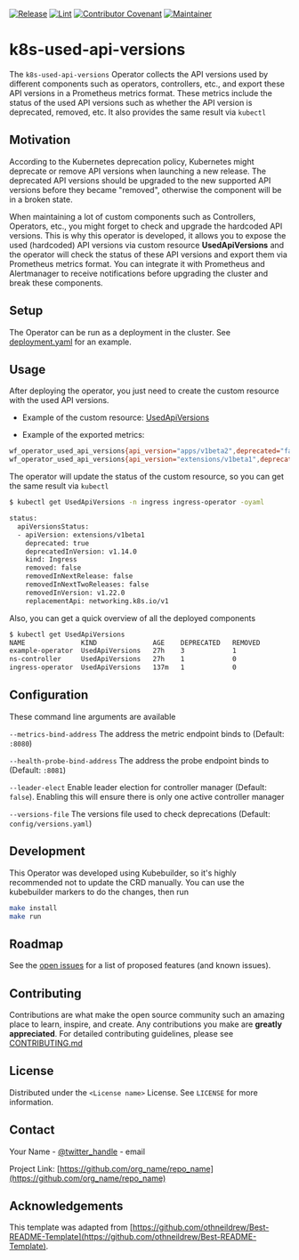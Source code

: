 [![Release](https://img.shields.io/github/v/release/wayfair-incubator/oss-template?display_name=tag)](CHANGELOG.md)
[![Lint](https://github.com/wayfair-incubator/oss-template/actions/workflows/lint.yml/badge.svg?branch=main)](https://github.com/wayfair-incubator/oss-template/actions/workflows/lint.yml)
[![Contributor Covenant](https://img.shields.io/badge/Contributor%20Covenant-2.0-4baaaa.svg)](CODE_OF_CONDUCT.md)
[![Maintainer](https://img.shields.io/badge/Maintainer-Wayfair-7F187F)](https://wayfair.github.io)

# k8s-used-api-versions

The `k8s-used-api-versions` Operator collects the API versions used by different components such as operators, controllers, etc., and export these API versions in a Prometheus metrics format. These metrics include the status of the used API versions such as whether the API version is deprecated, removed, etc. It also provides the same result via `kubectl`

## Motivation

According to the Kubernetes deprecation policy, Kubernetes might deprecate or remove API versions when launching a new release. The deprecated API versions should be upgraded to the new supported API versions before they became "removed", otherwise the component will be in a broken state.

When maintaining a lot of custom components such as Controllers, Operators, etc., you might forget to check and upgrade the hardcoded API versions. This is why this operator is developed, it allows you to expose the used (hardcoded) API versions via custom resource **UsedApiVersions** and the operator will check the status of these API versions and export them via Prometheus metrics format. You can integrate it with Prometheus and Alertmanager to receive notifications before upgrading the cluster and break these components.

## Setup

The Operator can be run as a deployment in the cluster. See [deployment.yaml](config/manager/manager.yaml) for an example.

## Usage

After deploying the operator, you just need to create the custom resource with the used API versions.

- Example of the custom resource: [UsedApiVersions](./config/samples/api-version_v1beta1_usedapiversions.yaml)

- Example of the exported metrics:

```sh
wf_operator_used_api_versions{api_version="apps/v1beta2",deprecated="false",deprecated_in_version="n/a",kind="ReplicaSet",name="ingress-operator",removed="true",removed_in_next_2_releases="true",removed_in_next_release="true",removed_in_version="v1.16.0",replacement_api="apps/v1"} 1
wf_operator_used_api_versions{api_version="extensions/v1beta1",deprecated="true",deprecated_in_version="v1.14.0",kind="Ingress",name="ingress-operator",removed="false",removed_in_next_2_releases="false",removed_in_next_release="false",removed_in_version="v1.22.0",replacement_api="networking.k8s.io/v1"} 1
```

The operator will update the status of the custom resource, so you can get the same result via `kubectl`

```sh
$ kubectl get UsedApiVersions -n ingress ingress-operator -oyaml

status:
  apiVersionsStatus:
  - apiVersion: extensions/v1beta1
    deprecated: true
    deprecatedInVersion: v1.14.0
    kind: Ingress
    removed: false
    removedInNextRelease: false
    removedInNextTwoReleases: false
    removedInVersion: v1.22.0
    replacementApi: networking.k8s.io/v1
```

Also, you can get a quick overview of all the deployed components

```sh
$ kubectl get UsedApiVersions
NAME              KIND              AGE    DEPRECATED   REMOVED
example-operator  UsedApiVersions   27h    3            1
ns-controller     UsedApiVersions   27h    1            0
ingress-operator  UsedApiVersions   137m   1            0
```

## Configuration

These command line arguments are available

``--metrics-bind-address``
    The address the metric endpoint binds to (Default: `:8080`)

``--health-probe-bind-address``
    The address the probe endpoint binds to (Default: `:8081`)

``--leader-elect``
    Enable leader election for controller manager (Default: `false`).
    Enabling this will ensure there is only one active controller manager

``--versions-file``
    The versions file used to check deprecations (Default: `config/versions.yaml`)

## Development

This Operator was developed using Kubebuilder, so it's highly recommended not to update the CRD manually. You can use the kubebuilder markers to do the changes, then run

```sh
make install 
make run
```

## Roadmap

See the [open issues](https://github.com/org_name/repo_name/issues) for a list of proposed features (and known issues).

## Contributing

Contributions are what make the open source community such an amazing place to learn, inspire, and create. Any contributions you make are **greatly appreciated**. For detailed contributing guidelines, please see [CONTRIBUTING.md](CONTRIBUTING.md)

## License

Distributed under the `<License name>` License. See `LICENSE` for more information.

## Contact

Your Name - [@twitter_handle](https://twitter.com/twitter_handle) - email

Project Link: [https://github.com/org_name/repo_name](https://github.com/org_name/repo_name)

## Acknowledgements

This template was adapted from
[https://github.com/othneildrew/Best-README-Template](https://github.com/othneildrew/Best-README-Template).
